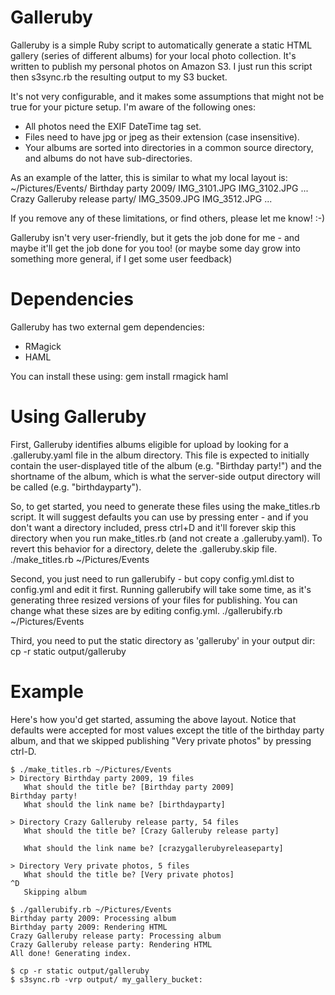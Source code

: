 Galleruby
=========

Galleruby is a simple Ruby script to automatically generate a static HTML
gallery (series of different albums) for your local photo collection. It's
written to publish my personal photos on Amazon S3. I just run this script then
s3sync.rb the resulting output to my S3 bucket.

It's not very configurable, and it makes some assumptions that might not be true
for your picture setup. I'm aware of the following ones:
 * All photos need the EXIF DateTime tag set.
 * Files need to have jpg or jpeg as their extension (case insensitive).
 * Your albums are sorted into directories in a common source directory, and
   albums do not have sub-directories.

As an example of the latter, this is similar to what my local layout is:
    ~/Pictures/Events/
        Birthday party 2009/
            IMG_3101.JPG
            IMG_3102.JPG
            ...
        Crazy Galleruby release party/
            IMG_3509.JPG
            IMG_3512.JPG
            ...

If you remove any of these limitations, or find others, please let me know! :-)

Galleruby isn't very user-friendly, but it gets the job done for me - and maybe
it'll get the job done for you too! (or maybe some day grow into something more
general, if I get some user feedback)

Dependencies
============

Galleruby has two external gem dependencies:

* RMagick
* HAML

You can install these using:
    gem install rmagick haml

Using Galleruby
===============

First, Galleruby identifies albums eligible for upload by looking for a
.galleruby.yaml file in the album directory. This file is expected to initially
contain the user-displayed title of the album (e.g. "Birthday party!") and the
shortname of the album, which is what the server-side output directory will be
called (e.g.  "birthdayparty").

So, to get started, you need to generate these files using the make_titles.rb
script. It will suggest defaults you can use by pressing enter - and if you
don't want a directory included, press ctrl+D and it'll forever skip this
directory when you run make_titles.rb (and not create a .galleruby.yaml). To
revert this behavior for a directory, delete the .galleruby.skip file.
    ./make_titles.rb ~/Pictures/Events

Second, you just need to run gallerubify - but copy config.yml.dist to
config.yml and edit it first. Running gallerubify will take some time, as it's
generating three resized versions of your files for publishing. You can change
what these sizes are by editing config.yml.
    ./gallerubify.rb ~/Pictures/Events

Third, you need to put the static directory as 'galleruby' in your output dir:
    cp -r static output/galleruby

Example
=======

Here's how you'd get started, assuming the above layout. Notice that defaults
were accepted for most values except the title of the birthday party album, and
that we skipped publishing "Very private photos" by pressing ctrl-D.

    $ ./make_titles.rb ~/Pictures/Events
    > Directory Birthday party 2009, 19 files
       What should the title be? [Birthday party 2009]
    Birthday party!
       What should the link name be? [birthdayparty]

    > Directory Crazy Galleruby release party, 54 files
       What should the title be? [Crazy Galleruby release party]
               
       What should the link name be? [crazygallerubyreleaseparty]

    > Directory Very private photos, 5 files
       What should the title be? [Very private photos]
    ^D
       Skipping album

    $ ./gallerubify.rb ~/Pictures/Events
    Birthday party 2009: Processing album
    Birthday party 2009: Rendering HTML
    Crazy Galleruby release party: Processing album
    Crazy Galleruby release party: Rendering HTML
    All done! Generating index.

    $ cp -r static output/galleruby
    $ s3sync.rb -vrp output/ my_gallery_bucket:
